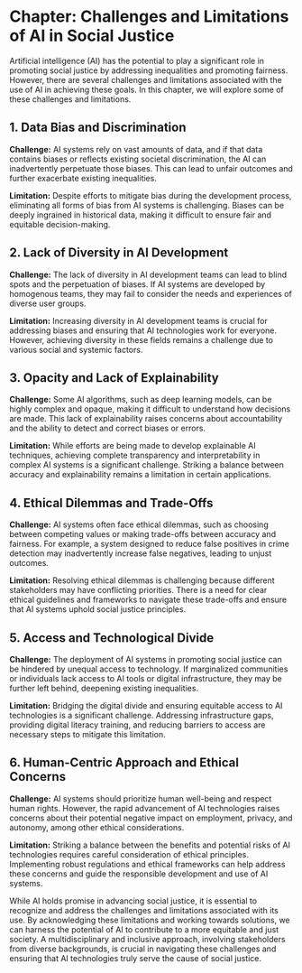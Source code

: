 Chapter: Challenges and Limitations of AI in Social Justice
===========================================================

Artificial intelligence (AI) has the potential to play a significant role in promoting social justice by addressing inequalities and promoting fairness. However, there are several challenges and limitations associated with the use of AI in achieving these goals. In this chapter, we will explore some of these challenges and limitations.

**1. Data Bias and Discrimination**
-----------------------------------

**Challenge:** AI systems rely on vast amounts of data, and if that data contains biases or reflects existing societal discrimination, the AI can inadvertently perpetuate those biases. This can lead to unfair outcomes and further exacerbate existing inequalities.

**Limitation:** Despite efforts to mitigate bias during the development process, eliminating all forms of bias from AI systems is challenging. Biases can be deeply ingrained in historical data, making it difficult to ensure fair and equitable decision-making.

**2. Lack of Diversity in AI Development**
------------------------------------------

**Challenge:** The lack of diversity in AI development teams can lead to blind spots and the perpetuation of biases. If AI systems are developed by homogenous teams, they may fail to consider the needs and experiences of diverse user groups.

**Limitation:** Increasing diversity in AI development teams is crucial for addressing biases and ensuring that AI technologies work for everyone. However, achieving diversity in these fields remains a challenge due to various social and systemic factors.

**3. Opacity and Lack of Explainability**
-----------------------------------------

**Challenge:** Some AI algorithms, such as deep learning models, can be highly complex and opaque, making it difficult to understand how decisions are made. This lack of explainability raises concerns about accountability and the ability to detect and correct biases or errors.

**Limitation:** While efforts are being made to develop explainable AI techniques, achieving complete transparency and interpretability in complex AI systems is a significant challenge. Striking a balance between accuracy and explainability remains a limitation in certain applications.

**4. Ethical Dilemmas and Trade-Offs**
--------------------------------------

**Challenge:** AI systems often face ethical dilemmas, such as choosing between competing values or making trade-offs between accuracy and fairness. For example, a system designed to reduce false positives in crime detection may inadvertently increase false negatives, leading to unjust outcomes.

**Limitation:** Resolving ethical dilemmas is challenging because different stakeholders may have conflicting priorities. There is a need for clear ethical guidelines and frameworks to navigate these trade-offs and ensure that AI systems uphold social justice principles.

**5. Access and Technological Divide**
--------------------------------------

**Challenge:** The deployment of AI systems in promoting social justice can be hindered by unequal access to technology. If marginalized communities or individuals lack access to AI tools or digital infrastructure, they may be further left behind, deepening existing inequalities.

**Limitation:** Bridging the digital divide and ensuring equitable access to AI technologies is a significant challenge. Addressing infrastructure gaps, providing digital literacy training, and reducing barriers to access are necessary steps to mitigate this limitation.

**6. Human-Centric Approach and Ethical Concerns**
--------------------------------------------------

**Challenge:** AI systems should prioritize human well-being and respect human rights. However, the rapid advancement of AI technologies raises concerns about their potential negative impact on employment, privacy, and autonomy, among other ethical considerations.

**Limitation:** Striking a balance between the benefits and potential risks of AI technologies requires careful consideration of ethical principles. Implementing robust regulations and ethical frameworks can help address these concerns and guide the responsible development and use of AI systems.

While AI holds promise in advancing social justice, it is essential to recognize and address the challenges and limitations associated with its use. By acknowledging these limitations and working towards solutions, we can harness the potential of AI to contribute to a more equitable and just society. A multidisciplinary and inclusive approach, involving stakeholders from diverse backgrounds, is crucial in navigating these challenges and ensuring that AI technologies truly serve the cause of social justice.
